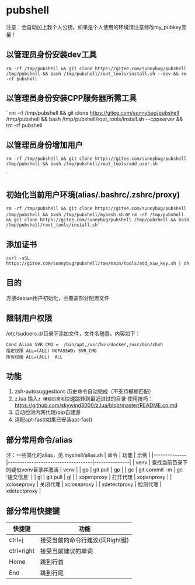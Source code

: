 # pubshell
注意：会自动加上我个人公钥，如果是个人使用的环境请注意修改my_pubkey变量！

## 以管理员身份安装dev工具
`
rm -rf /tmp/pubshell && git clone https://gitee.com/sunnybug/pubshell /tmp/pubshell && bash /tmp/pubshell/root_tools/install.sh --dev && rm -rf pubshell
`
## 以管理员身份安装CPP服务器所需工具
`
rm -rf /tmp/pubshell && git clone https://gitee.com/sunnybug/pubshell /tmp/pubshell && bash /tmp/pubshell/root_tools/install.sh --cppserver && rm -rf pubshell

## 以管理员身份增加用户
`
rm -rf /tmp/pubshell && git clone https://gitee.com/sunnybug/pubshell /tmp/pubshell && bash /tmp/pubshell/root_tools/add_user.sh
`

`
## 初始化当前用户环境(alias/.bashrc/.zshrc/proxy)
`
rm -rf /tmp/pubshell && git clone https://gitee.com/sunnybug/pubshell /tmp/pubshell && bash /tmp/pubshell/mybash.sh
`
or
`
rm -rf /tmp/pubshell && git clone https://gitee.com/sunnybug/pubshell /tmp/pubshell && bash /tmp/pubshell/root_tools/install.sh
`

## 添加证书
`
curl -sSL https://gitee.com/sunnybug/pubshell/raw/main/tools/add_xsw_key.sh | sh
`
## 目的
方便debian用户初始化，会覆盖部分配置文件

## 限制用户权限
/etc/sudoers.d/目录下添加文件，文件名随意，内容如下：
```
Cmnd_Alias SVR_CMD =  /bin/apt,/usr/bin/docker,/usr/bin/chsh
指定权限 ALL=(ALL) NOPASSWD: SVR_CMD
所有权限 ALL=(ALL)  ALL
```

## 功能
1. zsh-autosuggestions
   历史命令自动完成（不支持模糊匹配）
2. z.lua
   输入`z 模糊目录名`快速跳转到最近进过的目录
   使用技巧：https://github.com/skywind3000/z.lua/blob/master/README.cn.md
3. 自动检测内网代理/pip自建源
4. 适配apt-fast(如果已安装apt-fast)

## 部分常用命令/alias
注：一些简化的alias，见.myshell/alias.sh
| 命令         | 功能                               | 示例          |
|--------------|------------------------------------|---------------|
| venv         | 查找当前目录下的疑似venv目录并激活 | venv          |
| gp           | git pull                           | gp            |
| gc           | git commit -m                      | gc '提交信息' |
| gl           | git pull                           | gl            |
| xopenproxy   | 打开代理                           | xopenproxy    |
| xcloseproxy  | 关闭代理                           | xcloseproxy   |
| xdetectproxy | 检测代理                           | xdetectproxy  |


## 部分常用快捷键
| 快捷键     | 功能                            |
|------------|-------------------------------|
| ctrl+j     | 接受当前的命令行建议(同Right键) |
| ctrl+right | 接受当前建议的单词              |
| Home       | 跳到行首                        |
| End        | 跳到行尾                        |
